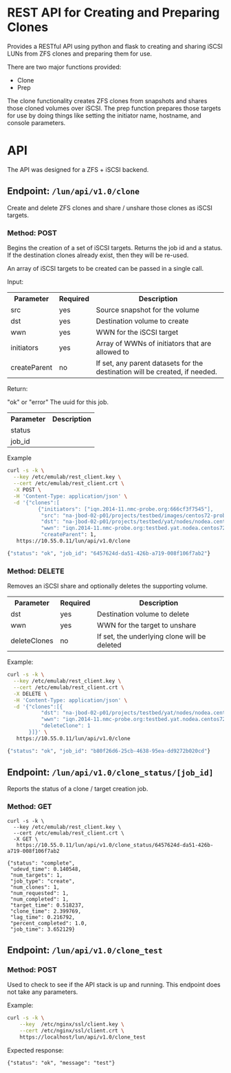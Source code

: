 # REST API for Creating and Preparing Clones

Provides a RESTful API using python and flask to creating
and sharing iSCSI LUNs from ZFS clones and preparing them
for use.

There are two major functions provided:

* Clone
* Prep

The clone functionality creates ZFS clones from snapshots and shares those cloned volumes over iSCSI. The prep function prepares those targets for use by doing things like setting the initiator name, hostname, and console parameters.

# API

The API was designed for a ZFS + iSCSI backend.

## Endpoint: `/lun/api/v1.0/clone`

Create and delete ZFS clones and share / unshare those clones as iSCSI targets.

### Method: POST

Begins the creation of a set of iSCSI targets. Returns the job id and a status.
If the destination clones already exist, then they will be re-used.

An array of iSCSI targets to be created can be passed in a single call.

Input:

<table>
<tr> <th> Parameter    </th> <th> Required </th> <th> Description </th> </tr>
<tr> <td> src          </td> <td> yes      </td> <td> Source snapshot for the volume </td> </tr>
<tr> <td> dst          </td> <td> yes      </td> <td> Destination volume to create </td> </tr>
<tr> <td> wwn          </td> <td> yes      </td> <td> WWN for the iSCSI target </td> </tr>
<tr> <td> initiators   </td> <td> yes      </td> <td> Array of WWNs of initiators that are allowed to </td> </tr>
<tr> <td> createParent </td> <td> no       </td> <td> If set, any parent datasets for the destination will be created, if needed. </td> </tr>
</table>

Return:

<table>
<tr> <th> Parameter    </th> <th> Description </th> </tr>
<tr> <td> status       </tr> <tr> "ok" or "error" </td> </tr>
<tr> <td> job_id       </tr> <tr> The uuid for this job. </td> </tr>
</table>

Example

```bash
curl -s -k \
  --key /etc/emulab/rest_client.key \
  --cert /etc/emulab/rest_client.crt \
  -X POST \
  -H 'Content-Type: application/json' \
  -d '{"clones":[
          {"initiators": ["iqn.2014-11.nmc-probe.org:666cf3f7545"],
           "src": "na-jbod-02-p01/projects/testbed/images/centos72-probe@1",
           "dst": "na-jbod-02-p01/projects/testbed/yat/nodes/nodea.centos72-probe.0001",
           "wwn": "iqn.2014-11.nmc-probe.org:testbed.yat.nodea.centos72-probe.0001"}]}' \
           "createParent": 1,
   https://10.55.0.11/lun/api/v1.0/clone

{"status": "ok", "job_id": "6457624d-da51-426b-a719-008f106f7ab2"}
```

### Method: DELETE

Removes an iSCSI share and optionally deletes the supporting volume.

<table>
<tr> <th> Parameter    </th> <th> Required </th> <th> Description </th> </tr>
<tr> <td> dst          </td> <td> yes      </td> <td> Destination volume to delete </td> </tr>
<tr> <td> wwn          </td> <td> yes      </td> <td> WWN for the target to unshare </td> </tr>
<tr> <td> deleteClones </td> <td> no       </td> <td> If set, the underlying clone will be deleted </td> </tr>
</table>

Example:

```bash
curl -s -k \
  --key /etc/emulab/rest_client.key \
  --cert /etc/emulab/rest_client.crt \
  -X DELETE \
  -H 'Content-Type: application/json' \
  -d '{"clones":[{
           "dst": "na-jbod-02-p01/projects/testbed/yat/nodes/nodea.centos72-probe.0001",
           "wwn": "iqn.2014-11.nmc-probe.org:testbed.yat.nodea.centos72-probe.0001",
           "deleteClone": 1
       }]}' \
   https://10.55.0.11/lun/api/v1.0/clone

{"status": "ok", "job_id": "b80f26d6-25cb-4638-95ea-dd9272b020cd"}
```

## Endpoint: `/lun/api/v1.0/clone_status/[job_id]`

Reports the status of a clone / target creation job.

### Method: GET

```
curl -s -k \
  --key /etc/emulab/rest_client.key \
  --cert /etc/emulab/rest_client.crt \
  -X GET \
   https://10.55.0.11/lun/api/v1.0/clone_status/6457624d-da51-426b-a719-008f106f7ab2

{"status": "complete",
 "udevd_time": 0.140548,
 "num_targets": 1,
 "job_type": "create",
 "num_clones": 1,
 "num_requested": 1,
 "num_completed": 1,
 "target_time": 0.518237,
 "clone_time": 2.399769,
 "lag_time": 0.216792,
 "percent_completed": 1.0,
 "job_time": 3.652129}
```

## Endpoint: `/lun/api/v1.0/clone_test`

### Method: POST

Used to check to see if the API stack is up and running. This endpoint does not take any parameters.

Example:

```bash
curl -s -k \
    --key  /etc/nginx/ssl/client.key \
    --cert /etc/nginx/ssl/client.crt \
    https://localhost/lun/api/v1.0/clone_test
```
Expected response:

```
{"status": "ok", "message": "test"}
```
